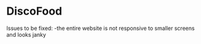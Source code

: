 # DiscoFood

Issues to be fixed:
-the entire website is not responsive to smaller screens and looks janky
